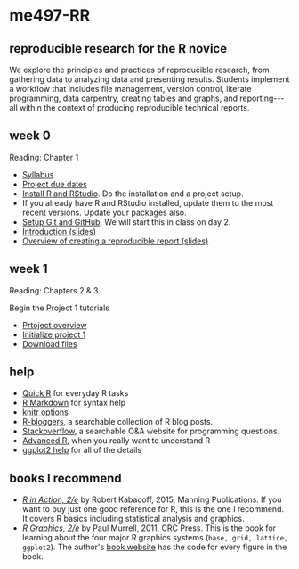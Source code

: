# me497-RR 

## reproducible research for the R novice

We explore the principles and practices of reproducible research, from gathering data to analyzing data and presenting results. Students implement a  workflow that includes file management, version control, literate programming, data carpentry, creating tables and graphs, and reporting---all within the context of producing reproducible technical reports.

## week 0 

Reading: Chapter 1

- [Syllabus](week_00/cm001_syllabus.md) 
- [Project due dates](week_00/cm002_deadlines.md) 
- [Install R and RStudio](https://github.com/DSR-RHIT/install-R-and-RStudio). Do the installation and a project setup. 
- If you already have R and RStudio installed, update them to the most recent versions. Update your packages also. 
- [Setup Git and GitHub](week_00/cm003_git-setup.md). We will start this in class on day 2. 
- [Introduction (slides)](week_00/slides001_introduction.pdf) 
- [Overview of creating a reproducible report (slides)](week_00/slides002_software.pdf) 

## week 1

Reading: Chapters 2 & 3

Begin the Project 1 tutorials 

- [Prtoject overview](week_01/cm004_project-1_overview.md)
- [Initialize project 1](week_01/cm005_project-1_initialize.md)
- [Download files](week_01/cm006_project-1_downloads.md)










 

## help  

- [Quick R](http://www.statmethods.net/) for everyday R tasks  
- [R Markdown](http://rmarkdown.rstudio.com/) for syntax help  
- [knitr options](http://yihui.name/knitr/options/) 
- [R-bloggers](https://www.r-bloggers.com/), a searchable collection of R blog posts. 
- [Stackoverflow](http://stackoverflow.com/questions/tagged/r), a searchable Q&A website for programming questions. 
- [Advanced R](http://adv-r.had.co.nz/), when you really want to understand R
- [ggplot2 help](http://docs.ggplot2.org/current/index.html) for all of the details 

## books I recommend

- [*R in Action, 2/e*](https://www.manning.com/books/r-in-action-second-edition) by Robert Kabacoff, 2015, Manning Publications. If you want to buy just one good reference for R, this is the one I recommend. It covers R basics including statistical analysis and graphics. 
- [*R Graphics, 2/e*](https://www.crcpress.com/R-Graphics-Second-Edition/Murrell/p/book/9781439831762) by Paul Murrell, 2011, CRC Press. This is the book for learning about the four major R graphics systems (`base, grid, lattice, ggplot2`).  The author's [book website](https://www.stat.auckland.ac.nz/~paul/RG2e/) has the code for every figure in the book. 


